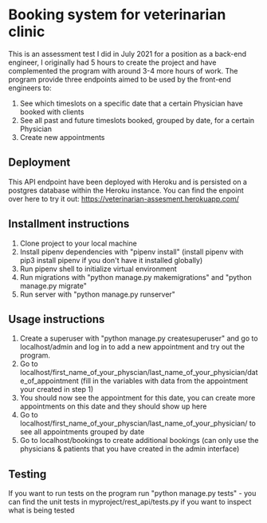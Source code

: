 # Booking system for veterinarian clinic
This is an assessment test I did in July 2021 for a position as a back-end engineer, I originally had 5 hours to create the project and have complemented the program with around 3-4 more hours of work.
The program provide three endpoints aimed to be used by the front-end engineers to:
1) See which timeslots on a specific date that a certain Physician have booked with clients
2) See all past and future timeslots booked, grouped by date, for a certain Physician
3) Create new appointments

## Deployment
This API endpoint have been deployed with Heroku and is persisted on a postgres database within the Heroku instance. You can find the enpoint over here to try it out:
https://veterinarian-assesment.herokuapp.com/

## Installment instructions
1) Clone project to your local machine
2) Install pipenv dependencies with "pipenv install" (install pipenv with pip3 install pipenv if you don't have it installed globally)
3) Run pipenv shell to initialize virtual environment
4) Run migrations with "python manage.py makemigrations" and "python manage.py migrate"
5) Run server with "python manage.py runserver"

## Usage instructions
1) Create a superuser with "python manage.py createsuperuser" and go to localhost/admin and log in to add a new appointment and try out the program.
2) Go to localhost/first_name_of_your_physcian/last_name_of_your_physician/date_of_appointment (fill in the variables with data from the appointment your created in step 1)
3) You should now see the appointment for this date, you can create more appointments on this date and they should show up here
4) Go to localhost/first_name_of_your_physcian/last_name_of_your_physician/ to see all appointments grouped by date
5) Go to localhost/bookings to create additional bookings (can only use the physicians & patients that you have created in the admin interface)

## Testing
If you want to run tests on the program run "python manage.py tests" - you can find the unit tests in myproject/rest_api/tests.py if you want to inspect what is being tested

